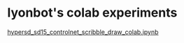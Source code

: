 # lyonbot's colab experiments

[hypersd_sd15_controlnet_scribble_draw_colab.ipynb](https://colab.research.google.com/github/lyonbot/colab-experiments/blob/main/hypersd_sd15_controlnet_scribble_draw_colab.ipynb)
